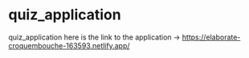 # quiz_application
quiz_application
here is the link to the application -> https://elaborate-croquembouche-163593.netlify.app/

